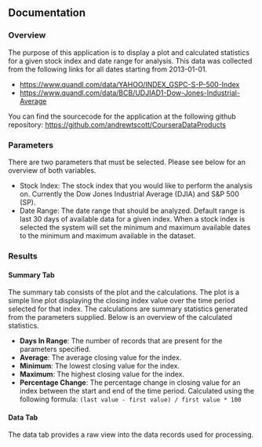 ## Documentation

### Overview

The purpose of this application is to display a plot and calculated statistics for a given stock index and 
date range for analysis. This data was collected from the following links for all dates starting from 2013-01-01.

-  https://www.quandl.com/data/YAHOO/INDEX_GSPC-S-P-500-Index
-  https://www.quandl.com/data/BCB/UDJIAD1-Dow-Jones-Industrial-Average

You can find the sourcecode for the application at the following github repository: https://github.com/andrewtscott/CourseraDataProducts

### Parameters

There are two parameters that must be selected. Please see below for an overview of both variables.

- Stock Index: The stock index that you would like to perform the analysis on. Currently the Dow Jones Industrial Average (DJIA) and S&P 500 (SP).
- Date Range: The date range that should be analyzed. Default range is last 30 days of available data for a given index. When a stock index is selected the system will set the minimum and maximum available dates to the minimum and maximum available in the dataset.

### Results

#### Summary Tab

The summary tab consists of the plot and the calculations. The plot is a simple line plot displaying the closing index value over the time period selected for that index. The calculations are summary statistics generated from the parameters supplied. Below is an overview of the calculated statistics.

- **Days In Range**: The number of records that are present for the parameters specified.
- **Average**: The average closing value for the index.
- **Minimum**: The lowest closing value for the index.
- **Maximum**: The highest closing value for the index.
- **Percentage Change**: The percentage change in closing value for an index between the start and end of the time period. Calculated using the following formula: `(last value - first value) / first value * 100`

#### Data Tab

The data tab provides a raw view into the data records used for processing.

